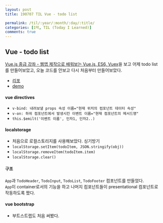 ```yaml
---
layout: post
title: 190707 TIL Vue - todo list

permalink: /til/:year/:month/:day/:title/
categories: [1막, TIL (Today I Learned)]
comments: true
---
```


## **Vue - todo list**  

[Vue.js 중급 강좌 - 웹앱 제작으로 배워보는 Vue.js, ES6, Vuex](https://www.inflearn.com/course/vue-pwa-vue-js-%EC%A4%91%EA%B8%89/dashboard)을 보고 어제 todo list를 만들어보았고, 오늘 코드를 안보고 다시 처음부터 만들어보았다.   
- [리포](https://github.com/developersoom/my-vue-todo)
- [demo](https://developersoom.github.io/vue-todo/)

#### vue directives
- `v-bind: 내려보낼 props 속성 이름="현재 위치의 컴포넌트 데이터 속성"`
- `v-on: 하위 컴포넌트에서 발생시킨 이벤트 이름="현재 컴포넌트의 메서드명"`
- `this.$emilt('이벤트 이름', 인자1, 인자2..)`

#### localstorage
- 처음으로 로컬스토리지를 사용해보았다. 싱기방기
- `localStorage.setItem(todoItem, JSON.stringify(obj))`
- `localStorage.removeItem(todoItem.item)`
- `localStorage.clear()`

#### 구조
`App`과 `TodoHeader`, `TodoInput`, `TodoList`, `TodoFooter` 컴포넌트를 만들었다.    
`App`이 container로서의 기능을 하고 나머지 컴포넌트들이 presentational 컴포넌트로 작동하도록 짰다. 

#### vue bootstrap
- 부트스트랩도 처음 써봤다. 


